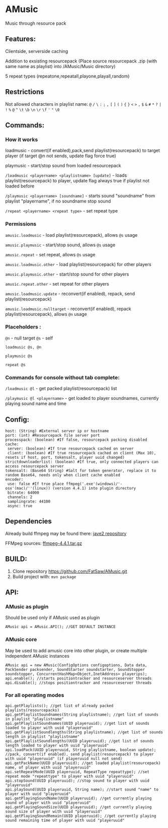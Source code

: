 # AMusic
Music through resource pack
## Features:
Clientside, serverside caching

Addition to exsisting resourcepack (Place source resourcepack .zip (with same name as playlist) into /AMusic/Music directory)

5 repeat types (repeatone,repeatall,playone,playall,random)

## Restrictions
Not allowed characters in playlist name: `@` `/` `\` `:` `;` `,` `[` `]` `(` `)` `{` `}` `<` `>` `,` `$` `&` `#` `*` `?` `|` `!` `%` `@` `^` `\t` `\b` `\n` `\r` `\f` `'` `"` `\0`

## Commands:

### How it works
loadmusic - convert(if enabled),pack,send playlist(resourcepack) to target player (if target @n not sends, update flag force true)

playmusic - start/stop sound from loaded resourcepack


`/loadmusic <playername> <playlistname> [update]` - loads playlist(resourcepack) to player, update flag always true if playlist not loaded before

`/playmusic <playername> [soundname]` - starts sound "soundname" from playlist "playername", if no soundname stop sound

`/repeat <playername> <repeat type>` - set repeat type

### Permissions
`amusic.loadmusic` - load playlist(resourcepack), allows `@s` usage

`amusic.playmusic` - start/stop sound, allows `@s` usage

`amusic.repeat` - set repeat, allows `@s` usage

`amusic.loadmusic.other` - load playlist(resourcepack) for other players

`amusic.playmusic.other` - start/stop sound for other players

`amusic.repeat.other` - set repeat for other players

`amusic.loadmusic.update` - reconvert(if enabled), repack, send playlist(resourcepack)

`amusic.loadmusic.nulltarget` - reconvert(if enabled), repack playlist(resourcepack), allows `@n` usage

### Placeholders <playername>:
`@n` - null target
`@s` - self

`loadmusic @s, @n`

`playmusic @s`

`repeat @s`
### Commands for console without tab complete:
`/loadmusic @l` - get packed playlist(resourcepack) list

`/playmusic @l <playername>` - get loaded to player soundnames, currently playing sound name and time

## Config:

```
host: (String) #External server ip or hostname
port: (int) #Resourcepack file server port
processpack: (boolean) #If false, resourcepack packing disabled
cache:
 server: (boolean) #If true resourcepack cached on server
 client: (boolean) #If true resourcepack cached on client (Max 10), resets if host, port, tokensalt, player uuid changed)
strictdownloaderlist: (boolean) #If true, only connected players can access resourcepack server
tokensalt: (Base64 String) #Salt for token generator, replace it to random Base64, needs only when client cache enabled
encoder: 
 use: false #If true place ffmpeg('.exe'(windows)/'-osx'(mac)/''(linux)) (version 4.4.1) into plugin directory
 bitrate: 64000
 channels: 2
 samplingrate: 44100
 async: true
```
## Dependencies

Already build ffmpeg may be found there: [jave2 repository](https://github.com/a-schild/jave2)

FFMpeg sources: [ffmpeg-4.4.1.tar.gz](https://ffmpeg.org/releases/ffmpeg-4.4.1.tar.gz)

## BUILD:

1) Clone repository https://github.com/FatSaw/AMusic.git
2) Build project with: `mvn package`

## API:

### AMusic as plugin
Should be used only if AMusic used as plugin
```
AMusic api = AMusic.API(); //GET DEFAULT INSTANCE
```
### AMusic core
May be used to add amusic core into other plugin, or create multiple independent AMusic instances
```
AMusic api = new AMusic(ConfigOptions configoptions, Data data, PackSender packsender, SoundStarter soundstarter, SoundStopper soundstopper, ConcurrentHashMap<Object,InetAddress> playerips);
api.enable(); //starts positiontracker and resourceserver threads
api.disable(); //stops positiontracker and resourceserver threads
```
### For all operating modes
```
api.getPlaylists(); //get list of already packed playlists(resourcepacks)
api.getPlaylistSoundnames(String playlistname); //get list of sounds in playlist "playlistname"
api.getPlaylistSoundnames(UUID playeruuid); //get list of sounds loaded to player with uuid "playeruuid"
api.getPlaylistSoundlengths(String playlistname); //get list of sounds length in playlist "playlistname"
api.getPlaylistSoundlengths(UUID playeruuid); //get list of sounds length loaded to player with uuid "playeruuid"
api.loadPack(UUID playeruuid, String playlistname, boolean update); //pack, convert(if enabled), send playlist(resourcepack) to player with uuid "playeruuid" (if playeruuid null not send)
api.getPackName(UUID playeruuid); //get loaded playlist(resourcepack) name, of player with uuid "playeruuid" 
api.setRepeatMode(UUID playeruuid, RepeatType repeattype); //set repeat mode "repeattype" to player with uuid "playeruuid"
api.stopSound(UUID playeruuid); //stop sound to player with uuid "playeruuid"
api.playSound(UUID playeruuid, String name); //start sound "name" to player with uuid "playeruuid"
api.getPlayingSoundName(UUID playeruuid); //get currently playing sound of player with uuid "playeruuid"
api.getPlayingSoundSize(UUID playeruuid); //get currently playing sound size of player with uuid "playeruuid"
api.getPlayingSoundRemain(UUID playeruuid); //get currently playing sound remaining time of player with uuid "playeruuid"
```
